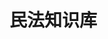 # 民法知识库

<!--@include: @/parts/说明.md-->



<iframe :src="withBase('/markmap/001.html')" width="600" height="400" frameborder="0" scrolling="No" leftmargin="0" topmargin="0"></iframe>

<script setup>
    import { withBase } from "vitepress";
</script>